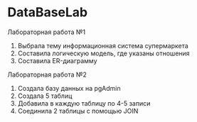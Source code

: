 # DataBaseLab
Лабораторная работа №1 
1) Выбрала тему информационная система супермаркета
2) Составила логическую модель, где указаны отношения
3) Составила ER-диаграмму

Лабораторная работа №2
1) Создала базу данных на pgAdmin
2) Создала 5 таблиц
3) Добавила в каждую таблицу по 4-5 записи
4) Соединила 2 таблицы с помощью JOIN
